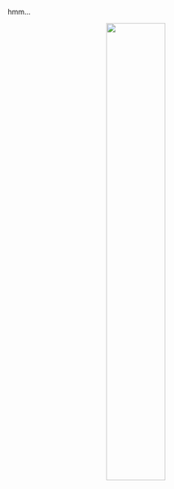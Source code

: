 hmm...
<p align="center">

  <img width="48%" src="https://github-readme-streak-stats.herokuapp.com/?user=scilentgemini&theme=radical" />
</p>

